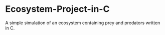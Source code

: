 # Ecosystem-Project-in-C

A simple simulation of an ecosystem containing prey and predators written in C.
